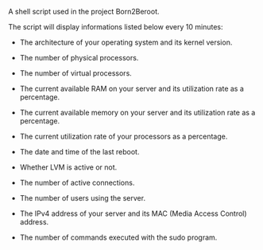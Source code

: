 A shell script used in the project Born2Beroot. 

The script will display informations listed below every 10 minutes:

- The architecture of your operating system and its kernel version.
  
- The number of physical processors.
  
- The number of virtual processors.
  
- The current available RAM on your server and its utilization rate as a percentage.
  
- The current available memory on your server and its utilization rate as a percentage.

- The current utilization rate of your processors as a percentage.
  
- The date and time of the last reboot.
  
- Whether LVM is active or not.
  
- The number of active connections.
  
- The number of users using the server.
  
- The IPv4 address of your server and its MAC (Media Access Control) address.
  
- The number of commands executed with the sudo program.

